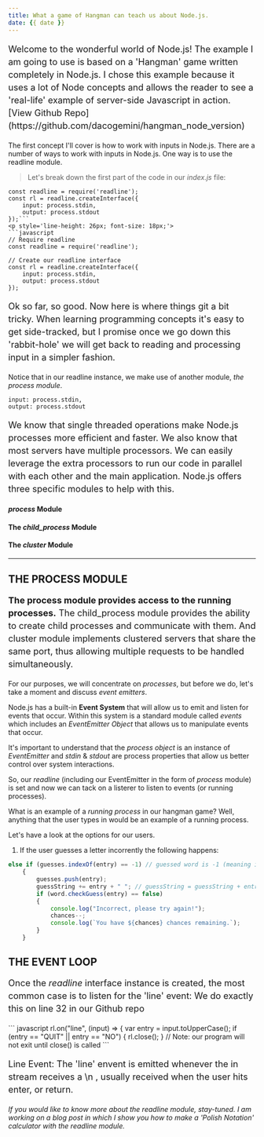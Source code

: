 ```yaml
---
title: What a game of Hangman can teach us about Node.js.
date: {{ date }}
---
```

<p style='line-height: 26px; font-size: 18px;'>Welcome to the wonderful world of Node.js! The example I am going to use is based on a 'Hangman' game written completely in Node.js. I chose this example because it uses a lot of Node concepts and allows the reader to see a 'real-life' example of server-side Javascript in action. [View Github Repo](https://github.com/dacogemini/hangman_node_version)

The first concept I'll cover is how to work with inputs in Node.js. There are a number of ways to work with inputs in Node.js. One way is to use the readline module. </p>

> Let's break down the first part of the code in our *index.js* file:

```
const readline = require('readline');
const rl = readline.createInterface({ 
    input: process.stdin, 
    output: process.stdout 
});```
<p style='line-height: 26px; font-size: 18px;'>
```javascript
// Require readline
const readline = require('readline');

// Create our readline interface 
const rl = readline.createInterface({                 
    input: process.stdin, 
    output: process.stdout 
});
```

<p style='line-height: 26px; font-size: 18px;'>Ok so far, so good. Now here is where things git a bit tricky. When learning programming concepts it's easy to get side-tracked, but I promise once we go down this 'rabbit-hole' we will get back to reading and processing input in a simpler fashion.

Notice that in our readline instance, we make use of another module, <em>the process module</em>.</p>

    input: process.stdin, 
    output: process.stdout 

<p style='line-height: 26px; font-size: 18px;'>We know that single threaded operations make Node.js processes more efficient and faster. We also know that most servers have multiple processors. We can easily leverage the extra processors to run our code in parallel with each other and the main application. Node.js offers three specific modules to help with this.
</p>

#### <em>process</em> Module
#### The <em>child_process</em> Module
#### The <em>cluster</em> Module </P>
--- 
## THE PROCESS MODULE
<p style='line-height: 26px; font-size: 18px;'> 
<strong>The process module provides access to the running processes.</strong> The child_process module provides the ability to create child processes and communicate with them. And cluster module implements clustered servers that share the same port, thus allowing multiple requests to be handled simultaneously. 

For our purposes, we will concentrate on <em>processes</em>, but before we do, let's take a moment and discuss <em>event emitters</em>.

Node.js has a built-in <strong>Event System</strong> that will allow us to emit and listen for events that occur.
Within this system is a standard module called <em>events</em> which includes an <em>EventEmitter Object</em> that allows us to manipulate events that occur. 

It's important to understand that the <em>process object</em> is an instance of <em>EventEmitter</em> and <em>stdin</em> & <em>stdout</em>
are process properties that allow us better control over system interactions. 

So, our <em>readline</em> (including our EventEmitter in the form of <em>process</em> module) is set and now we can tack on a listerer to listen to events (or running processes).

What is an example of a <em>running process</em> in our hangman game?
Well, anything that the user types in would be an example of a running process. 

Let's have a look at the options for our users.

1. If the user guesses a letter incorrently the following happens:

``` javascript
else if (guesses.indexOf(entry) == -1) // guessed word is -1 (meaning it is not in the array)...
    {
        guesses.push(entry);
        guessString += entry + " "; // guessString = guessString + entry
        if (word.checkGuess(entry) == false)
        {
            console.log("Incorrect, please try again!");
            chances--;
            console.log(`You have ${chances} chances remaining.`);
        }
    }
```

</p>

<!-- ![pipes in Node.js](../../source/img/pipe.gif) -->

## THE EVENT LOOP
<p style='line-height: 26px; font-size: 18px;'> 
Once the <em>readline</em> interface instance is created, the most common case is to listen for the 'line' event:
We do exactly this on line 32 in our Github repo </p>
``` javascript
rl.on("line", (input) => { 
    var entry = input.toUpperCase(); 
        if (entry == "QUIT" || entry == "NO") { 
rl.close(); 
}
// Note: our program will not exit until close() is called 
```
<p style='line-height: 26px; font-size: 18px;'> 
Line Event:
The 'line' envent is emitted whenever the in stream receives a \n , usually received when the user hits enter, or return.

<em>If you would like to know more about the readline module, stay-tuned. I am working on a blog post in which I show you how to make a 'Polish Notation' calculator with the readline module.</em></p>